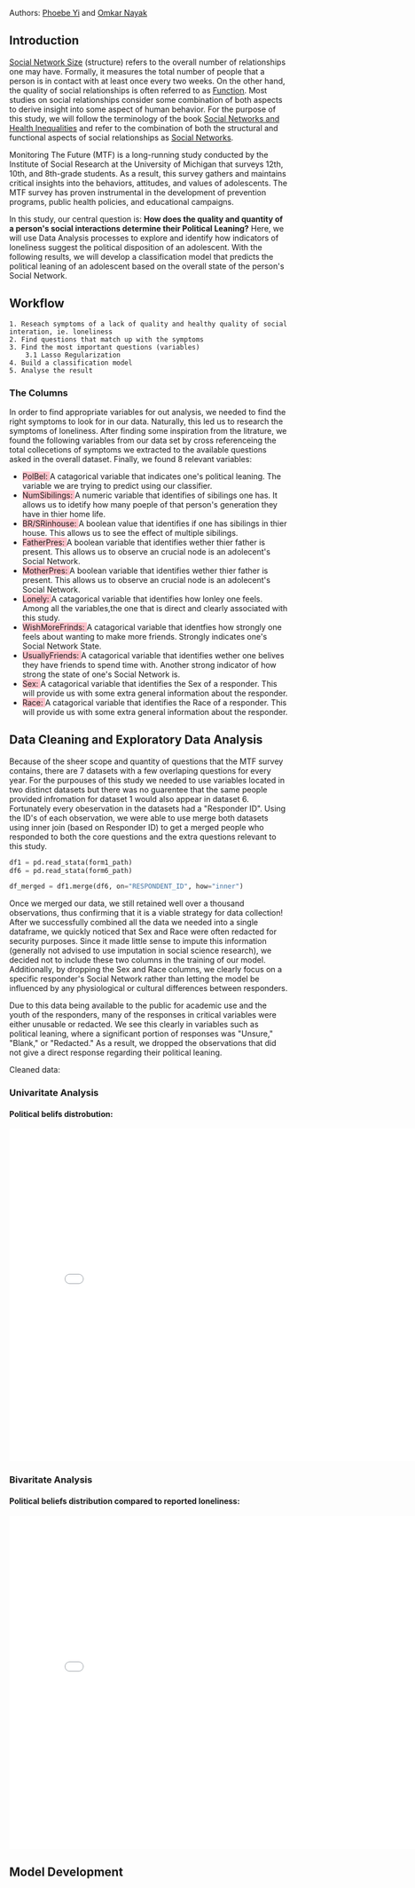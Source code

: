 
Authors: [Phoebe Yi](pxyi@umich.edu) and [Omkar Nayak](omkarn@umich.edu)

## Introduction

[Social Network Size](https://www.cmu.edu/common-cold-project/measures-by-study/psychological-and-social-constructs/social-relationships-loneliness-measures/social-integration-network-size.html#:~:text=Number%20of%20People%20in%20Social%20Network%20(Social%20Network%20Size)&text=Accordingly%2C%20social%20network%20size%20is,least%20once%20every%20two%20weeks.) (structure) refers to the overall number of relationships one may have. Formally, it measures the total number of people that a person is in contact with at least once every two weeks. On the other hand, the quality of social relationships is often referred to as [Function](https://link.springer.com/chapter/10.1007/978-3-030-97722-1_2). Most studies on social relationships consider some combination of both aspects to derive insight into some aspect of human behavior. For the purpose of this study, we will follow the terminology of the book [Social Networks and Health Inequalities](https://link.springer.com/book/10.1007/978-3-030-97722-1) and refer to the combination of both the structural and functional aspects of social relationships as [Social Networks](https://pmc.ncbi.nlm.nih.gov/articles/PMC3150158/).


Monitoring The Future (MTF) is a long-running study conducted by the Institute of Social Research at the University of Michigan that surveys 12th, 10th, and 8th-grade students. As a result, this survey gathers and maintains critical insights into the behaviors, attitudes, and values of adolescents. The MTF survey has proven instrumental in the development of prevention programs, public health policies, and educational campaigns.

In this study, our central question is: **How does the quality and quantity of a person's social interactions determine their Political Leaning?** Here, we will use Data Analysis processes to explore and identify how indicators of loneliness suggest the political disposition of an adolescent. With the following results, we will develop a classification model that predicts the political leaning of an adolescent based on the overall state of the person's Social Network.


## Workflow 
    1. Reseach symptoms of a lack of quality and healthy quality of social interation, ie. loneliness
    2. Find questions that match up with the symptoms
    3. Find the most important questions (variables) 
        3.1 Lasso Regularization
    4. Build a classification model 
    5. Analyse the result

### The Columns 
In order to find appropriate variables for out analysis, we needed to find the right symptoms 
to look for in our data. Naturally, this led us to research the symptoms of loneliness. After finding some 
inspiration from the litrature, we found the following variables from our data set by cross referenceing
the total collecetions of symptoms we extracted to the available questions asked in the overall dataset.
Finally, we found 8 relevant variables:

* <span style="background-color: #ff8c9c80">PolBel: </span> A catagorical variable that indicates one's political leaning. The variable we are trying to predict using our classifier. 
* <span style="background-color: #ff8c9c80">NumSibilings: </span> A numeric variable that identifies of sibilings one has. It allows us to idetify how many poeple of that person's generation they have in thier home life.
* <span style="background-color: #ff8c9c80">BR/SRinhouse: </span> A boolean value that identifies if one has sibilings in thier house. This allows us to see the effect of multiple sibilings. 
* <span style="background-color: #ff8c9c80">FatherPres: </span> A boolean variable that identifies wether thier father is present. This allows us to observe an crucial node is an adolecent's Social Network.  
* <span style="background-color: #ff8c9c80">MotherPres: </span> A boolean variable that identifies wether thier father is present. This allows us to observe an crucial node is an adolecent's Social Network.  
* <span style="background-color: #ff8c9c80">Lonely: </span> A catagorical variable that identifies how lonley one feels. Among all the variables,the one that is direct and clearly associated with this study. 
* <span style="background-color: #ff8c9c80">WishMoreFrinds: </span> A catagorical variable that identfies how strongly one feels about wanting to make more friends. Strongly indicates one's Social Network State.
* <span style="background-color: #ff8c9c80">UsuallyFriends: </span> A catagorical variable that identifies wether one belives they have friends to spend time with. Another strong indicator of how strong the state of one's Social Network is. 
* <span style="background-color: #ff8c9c80">Sex: </span> A catagorical variable that identifies the Sex of a responder. This will provide us with some extra general information about the responder. 
* <span style="background-color: #ff8c9c80">Race: </span>A catagorical variable that identifies the Race of a responder. This will provide us with some extra general information about the responder. 



## Data Cleaning and Exploratory Data Analysis

Because of the sheer scope and quantity of questions that the MTF survey contains, there are 7 datasets with a few overlaping questions for every year. For the purpouses of this study we needed to use variables located in two distinct datasets but there was no guarentee that the same people provided infromation for dataset 1 would also appear in dataset 6. Fortunately every obeservation in the datasets had a "Responder ID". Using the ID's of each observation, we were able to use merge both datasets using inner join (based on Responder ID) to get a merged people who responded to both the core questions and the extra questions relevant to this study. 

```py
df1 = pd.read_stata(form1_path)
df6 = pd.read_stata(form6_path)

df_merged = df1.merge(df6, on="RESPONDENT_ID", how="inner")
```
Once we merged our data, we still retained well over a thousand observations, thus confirming that it is a viable strategy for data collection! After we successfully combined all the data we needed into a single dataframe, we quickly noticed that Sex and Race were often redacted for security purposes. Since it made little sense to impute this information (generally not advised to use imputation in social science research), we decided not to include these two columns in the training of our model. Additionally, by dropping the Sex and Race columns, we clearly focus on a specific responder's Social Network rather than letting the model be influenced by any physiological or cultural differences between responders.

Due to this data being available to the public for academic use and the youth of the responders, many of the responses in critical variables were either unusable or redacted. We see this clearly in variables such as political leaning, where a significant portion of responses was "Unsure," "Blank," or "Redacted." As a result, we dropped the observations that did not give a direct response regarding their political leaning.

Cleaned data: 




### Univaritate Analysis
#### Political belifs distrobution: 

<iframe
  src="assets/plot1PB.html"
  width="800"
  height="600"
  frameborder="0"
></iframe>

### Bivaritate Analysis
#### Political beliefs distribution compared to reported loneliness:
<iframe
  src="assets/plot2HM.html"
  width="800"
  height="600"
  frameborder="0"
></iframe>


## Model Development 

